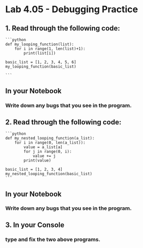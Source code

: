 # Lab 4.05 - Debugging Practice

## 1. Read through the following code: 
 
    ```python
    def my_looping_function(list): 
	    for i in range(1, len(list)+1): 
		    print(list[i])
		
    basic_list = [1, 2, 3, 4, 5, 6]
    my_looping_function(basic_list)

    ```
## In your Notebook
### Write down any bugs that you see in the program.


## 2. Read through the following code: 

    ```python
    def my_nested_looping_function(a_list): 
	    for i in range(0, len(a_list)): 
		    value = a_list[a]
		    for j in range(0, i): 
		    	value += j 
		    print(value)

    basic_list = [1, 2, 3, 4]
    my_nested_looping_function(basic_list)
    ```

## In your Notebook
### Write down any bugs that you see in the program. 

## 3. In your Console
### type and fix the two above programs.

